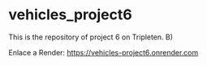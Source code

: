 # vehicles_project6
This is the repository of project 6 on Tripleten. B)

Enlace a Render:
https://vehicles-project6.onrender.com
